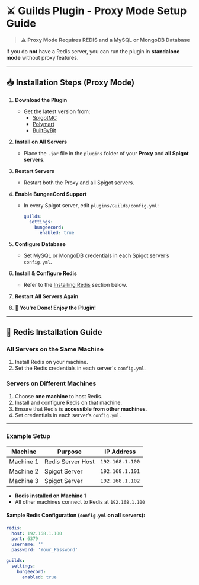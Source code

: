 # ⚔️ Guilds Plugin - Proxy Mode Setup Guide

> **⚠️ Proxy Mode Requires REDIS and a MySQL or MongoDB Database**

If you do **not** have a Redis server, you can run the plugin in **standalone mode** without proxy features.

---

## 📥 Installation Steps (Proxy Mode)

1. **Download the Plugin**
   - Get the latest version from:
     - [SpigotMC](https://www.spigotmc.org/)
     - [Polymart](https://polymart.org/)
     - [BuiltByBit](https://builtbybit.com/)

2. **Install on All Servers**
   - Place the `.jar` file in the `plugins` folder of your **Proxy** and **all Spigot servers**.

3. **Restart Servers**
   - Restart both the Proxy and all Spigot servers.

4. **Enable BungeeCord Support**
   - In every Spigot server, edit `plugins/Guilds/config.yml`:
     ```yaml
     guilds:
       settings:
         bungeecord:
           enabled: true
     ```

5. **Configure Database**
   - Set MySQL or MongoDB credentials in each Spigot server’s `config.yml`.

6. **Install & Configure Redis**
   - Refer to the [Installing Redis](#redis-installation-guide) section below.

7. **Restart All Servers Again**

8. **🎉 You're Done! Enjoy the Plugin!**

---

## 🧰 Redis Installation Guide

### All Servers on the Same Machine
1. Install Redis on your machine.
2. Set the Redis credentials in each server's `config.yml`.

### Servers on Different Machines
1. Choose **one machine** to host Redis.
2. Install and configure Redis on that machine.
3. Ensure that Redis is **accessible from other machines**.
4. Set credentials in each server’s `config.yml`.

---

### Example Setup

| Machine     | Purpose               | IP Address      |
|-------------|-----------------------|-----------------|
| Machine 1   | Redis Server Host     | `192.168.1.100` |
| Machine 2   | Spigot Server         | `192.168.1.101` |
| Machine 3   | Spigot Server         | `192.168.1.102` |

- **Redis installed on Machine 1**
- All other machines connect to Redis at `192.168.1.100`

#### Sample Redis Configuration (`config.yml` on all servers):
```yaml
redis:
  host: 192.168.1.100
  port: 6379
  username: ''
  password: 'Your_Password'

guilds:
  settings:
    bungeecord:
      enabled: true
